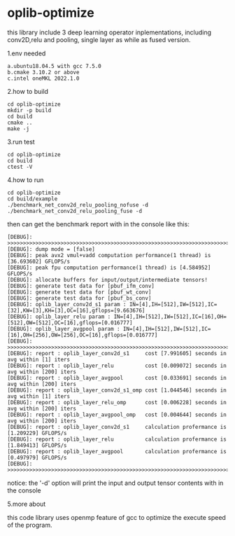 # oplib-optimize

this library include 3 deep learning operator inplementations, including conv2D,relu and pooling, single layer as while as fused version.

1.env needed

```
a.ubuntu18.04.5 with gcc 7.5.0
b.cmake 3.10.2 or above
c.intel oneMKL 2022.1.0
```

2.how to build

```
cd oplib-optimize
mkdir -p build
cd build
cmake ..
make -j
```

3.run test

```
cd oplib-optimize
cd build
ctest -V
```

4.how to run

```
cd oplib-optimize
cd build/example
./benchmark_net_conv2d_relu_pooling_nofuse -d
./benchmark_net_conv2d_relu_pooling_fuse -d
```

then can get the benchmark report with in the console like this:

```
[DEBUG]: >>>>>>>>>>>>>>>>>>>>>>>>>>>>>>>>>>>>>>>>>>>>>>>>>>>>>>>>>>>>>>>>>>>>>>>>>>>>>>>>>>>>>>>>>>>>>>>>>>>>>>
[DEBUG]: dump mode = [false]
[DEBUG]: peak avx2 vmul+vadd computation performance(1 thread) is [36.693602] GFLOPS/s
[DEBUG]: peak fpu computation performance(1 thread) is [4.584952] GFLOPS/s
[DEBUG]: allocate buffers for input/output/intermediate tensors!
[DEBUG]: generate test data for [pbuf_ifm_conv]
[DEBUG]: generate test data for [pbuf_wt_conv]
[DEBUG]: generate test data for [pbuf_bs_conv]
[DEBUG]: oplib_layer_conv2d_s1 param : IN=[4],IH=[512],IW=[512],IC=[32],KW=[3],KH=[3],OC=[16],gflops=[9.663676]
[DEBUG]: oplib_layer_relu param : IN=[4],IH=[512],IW=[512],IC=[16],OH=[512],OW=[512],OC=[16],gflops=[0.016777]
[DEBUG]: oplib_layer_avgpool param : IN=[4],IH=[512],IW=[512],IC=[16],OH=[256],OW=[256],OC=[16],gflops=[0.016777]
[DEBUG]: >>>>>>>>>>>>>>>>>>>>>>>>>>>>>>>>>>>>>>>>>>>>>>>>>>>>>>>>>>>>>>>>>>>>>>>>>>>>>>>>>>>>>>>>>>>>>>>>>>>>>>
[DEBUG]: report : oplib_layer_conv2d_s1     cost [7.991605] seconds in avg within [1] iters
[DEBUG]: report : oplib_layer_relu          cost [0.009072] seconds in avg within [200] iters
[DEBUG]: report : oplib_layer_avgpool       cost [0.033691] seconds in avg within [200] iters
[DEBUG]: report : oplib_layer_conv2d_s1_omp cost [1.044546] seconds in avg within [1] iters
[DEBUG]: report : oplib_layer_relu_omp      cost [0.006228] seconds in avg within [200] iters
[DEBUG]: report : oplib_layer_avgpool_omp   cost [0.004644] seconds in avg within [200] iters
[DEBUG]: report : oplib_layer_conv2d_s1     calculation profermance is [1.209229] GFLOPS/s
[DEBUG]: report : oplib_layer_relu          calculation profermance is [1.849413] GFLOPS/s
[DEBUG]: report : oplib_layer_avgpool       calculation profermance is [0.497979] GFLOPS/s
[DEBUG]: >>>>>>>>>>>>>>>>>>>>>>>>>>>>>>>>>>>>>>>>>>>>>>>>>>>>>>>>>>>>>>>>>>>>>>>>>>>>>>>>>>>>>>>>>>>>>>>>>>>>>>
```

notice: the '-d' option will print the input and output tensor contents with in the console

5.more about

this code library uses openmp feature of gcc to optimize the execute speed of the program.
